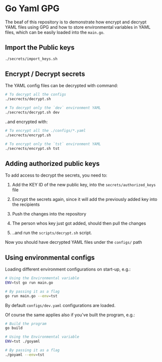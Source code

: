 # Go Yaml GPG

The beaf of this repository is to demonstrate how encrypt and decrypt YAML files using GPG and how to store environmental variables in YAML files, which can be easily loaded into the `main.go`.


## Import the Public keys

```sh
./secrets/import_keys.sh
```


## Encrypt / Decrypt secrets

The YAML config files can be decrypted with command:
```sh
# To decrypt all the configs
./secrects/decrypt.sh

# To decrypt only the `dev` environment YAML
./secrects/decrypt.sh dev
```
..and encrypted with:
```sh
# To encrypt all the ./configs/*.yaml
./secrects/encrypt.sh

# To encrypt only the `tst` environment YAML
./secrects/encrypt.sh tst
```


## Adding authorized public keys

To add access to decrypt the secrets, you need to:
1. Add the KEY ID of the new public key, into the `secrets/authorized_keys` file
2. Encrypt the secrets again, since it will add the previously added key into the recipients
3. Push the changes into the repository

4. The person whos key just got added, should then pull the changes
5. ..and run the `scripts/decrypt.sh` script.

Now you should have decrypted YAML files under the `configs/` path


## Using environmental configs

Loading different environment configurations on start-up, e.g.:
```sh
# Using the Environmental variable
ENV=tst go run main.go

# By passing it as a flag
go run main.go --env=tst
```

By default `configs/dev.yaml` configurations are loaded.

Of course the same applies also if you've built the program, e.g.:
```sh
# Build the program
go build

# Using the Environmental variable
ENV=tst ./goyaml

# By passing it as a flag
./goyaml --env=tst
```